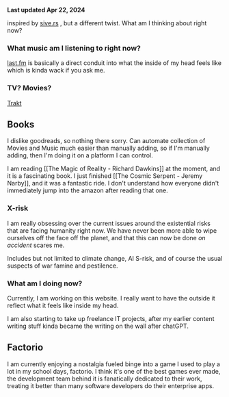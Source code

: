 **Last updated Apr 22, 2024**

inspired by [sive.rs](https://nownownow.com/about) , but a different twist. What am I thinking about right now? 


### What music am I listening to right now?
[last.fm](https://www.last.fm/user/rudrakabir) is basically a direct conduit into what the inside of my head feels like which is kinda wack if you ask me.

### TV? Movies?

[Trakt](https://trakt.tv/users/rudrakabir)

## Books
I dislike goodreads, so nothing there sorry. Can automate collection of Movies and Music much easier than manually adding, so if I'm manually adding, then I'm doing it on a platform I can control.

I am reading [[The Magic of Reality - Richard Dawkins]] at the moment, and it is a fascinating book. I just finished [[The Cosmic Serpent - Jeremy Narby]], and it was a fantastic ride. I don't understand how everyone didn't immediately jump into the amazon after reading that one.

### X-risk
I am really obsessing over the current issues around the existential risks that are facing humanity right now. We have never been more able to wipe ourselves off the face off the planet, and that this can now be done _on accident_ scares me. 

Includes but not limited to climate change, AI S-risk, and of course the usual suspects of war famine and pestilence.


### What am I doing now?

Currently, I am working on this website. I really want to have the outside it reflect what it feels like inside my head. 

I am also starting to take up freelance IT projects, after my earlier content writing stuff kinda became the writing on the wall after chatGPT.  



## Factorio
I am currently enjoying a nostalgia fueled binge into a game I used to play a lot in my school days, factorio. I think it's one of the best games ever made, the development team behind it is fanatically dedicated to their work, treating it better than many software developers do their enterprise apps. 